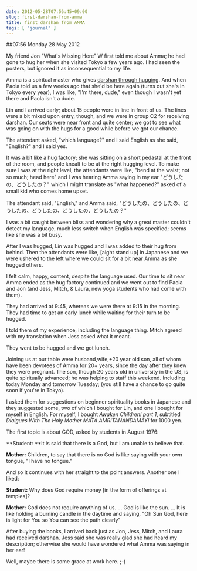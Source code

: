 ```yaml
---
date: 2012-05-28T07:56:45+09:00
slug: first-darshan-from-amma
title: first darshan from AMMA
tags: [ "journal" ]
---
```


##07:56 Monday 28 May 2012

My friend Jon "What's Missing Here" W first told me about Amma; he had gone to hug her when she visited Tokyo a few years ago.  I had seen the posters, but ignored it as inconsequential to my life.

 

Amma is a spiritual master who gives [darshan through hugging](http://www.amritapuri.org/amma/who/darshan).  And when Paola told us a few weeks ago that she'd be here again (turns out she's in Tokyo every year), I was like, "I'm there, dude," even though I wasn't yet there and Paola isn't a dude.

 

Lin and I arrived early; about 15 people were in line in front of us.  The lines were a bit mixed upon entry, though, and we were in group C2 for receiving darshan.  Our seats were near front and quite center; we got to see what was going on with the hugs for a good while before we got our chance.

 

The attendant asked, "which language?" and I said English as she said, "English?" and I said yes.

 

It was a bit like a hug factory; she was sitting on a short pedastal at the front of the room, and people knealt to be at the right hugging level.  To make sure I was at the right level, the attendants were like, "bend at the waist; not so much; head here" and I was hearing Amma saying in my ear "どうしたの、どうしたの？" which I might translate as "what happened?" asked of a small kid who comes home upset.

 

The attendant said, "English," and Amma said, "どうしたの、どうしたの、どうしたの、どうしたの、どうしたの、どうしたの？"

 

I was a bit caught between bliss and wondering why a great master couldn't detect my language, much less switch when English was specified; seems like she was a bit busy.

 

After I was hugged, Lin was hugged and I was added to their hug from behind.  Then the attendants were like, [aight stand up] in Japanese and we were ushered to the left where we could sit for a bit near Amma as she hugged others.

 

I felt calm, happy, content, despite the language used.  Our time to sit near Amma ended as the hug factory continued and we went out to find Paola and Jon (and Jess, Mitch, & Laura, new yoga students who had come with them).

 

They had arrived at 9:45, whereas we were there at 9:15 in the morning.  They had time to get an early lunch while waiting for their turn to be hugged.

 

I told them of my experience, including the language thing.  Mitch agreed with my translation when Jess asked what it meant.

 

They went to be hugged and we got lunch.

 

Joining us at our table were husband,wife,+20 year old son, all of whom have been devotees of Amma for 20+ years, since the day after they knew they were pregnant.  The son, though 20 years old in university in the US, is quite spiritually advanced; he was helping to staff this weekend.  Including today Monday and tomorrow Tuesday; (you still have a chance to go quite soon if you're in Tokyo).

 

I asked them for suggestions on beginner spirituality books in Japanese and they suggested some, two of which I bought for Lin, and one I bought for myself in English.  For myself, I bought _Awaken Children! part 1_, subtitled _Dialgues With The Holy Mother MATA AMRITANANDAMAYI_ for 1000 yen.

 

The first topic is about GOD, asked by students in August 1976:

 

**Student: **It is said that there is a God, but I am unable to believe that.

 

**Mother:** Children, to say that there is no God is like saying with your own tongue, "I have no tongue."

 

And so it continues with her straight to the point answers.  Another one I liked:

 

**Student:** Why does God require money [in the form of offerings at temples]?

 

**Mother:** God does not require anything of us. ... God is like the sun. ... It is like holding a burning candle in the daytime and saying, "Oh Sun God, here is light for You so You can see the path clearly"

 

After buying the books, I arrived back just as Jon, Jess, Mitch, and Laura had received darshan. Jess said she was really glad she had heard my description; otherwise she would have wondered what Amma was saying in her ear!

 

Well, maybe there is some grace at work here.  ;-)

